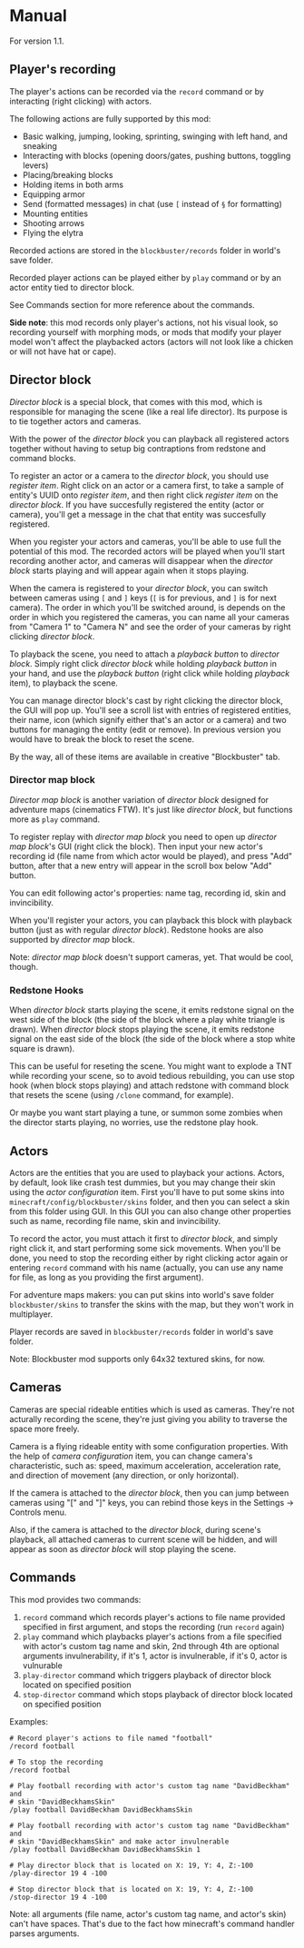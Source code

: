 # Manual

For version 1.1.

## Player's recording

The player's actions can be recorded via the `record` command or by interacting (right
clicking) with actors.

The following actions are fully supported by this mod:

* Basic walking, jumping, looking, sprinting, swinging with left hand, and
  sneaking
* Interacting with blocks (opening doors/gates, pushing buttons, toggling
  levers)
* Placing/breaking blocks
* Holding items in both arms
* Equipping armor
* Send (formatted messages) in chat (use `[` instead of `§` for formatting)
* Mounting entities
* Shooting arrows
* Flying the elytra

Recorded actions are stored in the `blockbuster/records` folder in world's save
folder.

Recorded player actions can be played either by `play` command or by an actor
entity tied to director block.

See Commands section for more reference about the commands.

**Side note**: this mod records only player's actions, not his visual look, so
recording yourself with morphing mods, or mods that modify your player model
won't affect the playbacked actors (actors will not look like a chicken or will
not have hat or cape).

## Director block

*Director block* is a special block, that comes with this mod, which is
responsible for managing the scene (like a real life director). Its purpose is to tie
together actors and cameras.

With the power of the *director block* you can playback all registered actors
together without having to setup big contraptions from redstone and command
blocks.

To register an actor or a camera to the *director block*, you should use *register
item*. Right click on an actor or a camera first, to take a sample of entity's UUID
onto *register item*, and then right click *register item* on the *director block*.
If you have succesfully registered the entity (actor or camera), you'll get a
message in the chat that entity was succesfully registered.

When you register your actors and cameras, you'll be able to use full the
potential of this mod. The recorded actors will be played when you'll start
recording another actor, and cameras will disappear when the *director block* starts
playing and will appear again when it stops playing.

When the camera is registered to your *director block*, you can switch between
cameras using `[` and `]` keys (`[` is for previous, and `]` is for next
camera).  The order in which you'll be switched around, is depends on the order
in which you registered the cameras, you can name all your cameras from "Camera
1" to "Camera N" and see the order of your cameras by right clicking *director
block*.

To playback the scene, you need to attach a *playback button* to *director
block*.  Simply right click *director block* while holding *playback button* in
your hand, and use the *playback button* (right click while holding *playback*
item), to playback the scene.

You can manage director block's cast by right clicking the director block, the
GUI will pop up. You'll see a scroll list with entries of registered entities,
their name, icon (which signify either that's an actor or a camera) and two
buttons for managing the entity (edit or remove). In previous version you would
have to break the block to reset the scene.

By the way, all of these items are available in creative "Blockbuster" tab.

### Director map block

*Director map block* is another variation of *director block* designed for
adventure maps (cinematics FTW). It's just like *director block*, but functions
more as `play` command.

To register replay with *director map block* you need to open up *director map
block*'s GUI (right click the block). Then input your new actor's recording id
(file name from which actor would be played), and press "Add" button, after that
a new entry will appear in the scroll box below "Add" button. 

You can edit following actor's properties: name tag, recording id, skin and
invincibility.

When you'll register your actors, you can playback this block with playback
button (just as with regular *director block*). Redstone hooks are also
supported by *director map* block.

Note: *director map block* doesn't support cameras, yet. That would be cool,
though. 

### Redstone Hooks

When *director block* starts playing the scene, it emits redstone signal on the
west side of the block (the side of the block where a play white triangle is
drawn).  When *director block* stops playing the scene, it emits redstone signal
on the east side of the block (the side of the block where a stop white square
is drawn).

This can be useful for reseting the scene. You might want to explode a TNT while
recording your scene, so to avoid tedious rebuilding, you can use stop hook
(when block stops playing) and attach redstone with command block that resets
the scene (using `/clone` command, for example).

Or maybe you want start playing a tune, or summon some zombies when the director
starts playing, no worries, use the redstone play hook. 

## Actors

Actors are the entities that you are used to playback your actions. Actors, by
default, look like crash test dummies, but you may change their skin using the
*actor configuration* item. First you'll have to put some skins into
`minecraft/config/blockbuster/skins` folder, and then you can select a skin from
this folder using GUI. In this GUI you can also change other properties such as
name, recording file name, skin and invincibility. 

To record the actor, you must attach it first to *director block*, and simply
right click it, and start performing some sick movements. When you'll be done,
you need to stop the recording either by right clicking actor again or entering
`record` command with his name (actually, you can use any name for file, as long
as you providing the first argument).

For adventure maps makers: you can put skins into world's save folder
`blockbuster/skins` to transfer the skins with the map, but they won't work in
multiplayer.

Player records are saved in `blockbuster/records` folder in world's save folder.

Note: Blockbuster mod supports only 64x32 textured skins, for now.

## Cameras

Cameras are special rideable entities which is used as cameras. They're not
acturally recording the scene, they're just giving you ability to traverse the
space more freely.

Camera is a flying rideable entity with some configuration properties. With the
help of *camera configuration* item, you can change camera's characteristic,
such as: speed, maximum acceleration, acceleration rate, and direction of
movement (any direction, or only horizontal).

If the camera is attached to the *director block*, then you can jump between
cameras using "[" and "]" keys, you can rebind those keys in the Settings ->
Controls menu.

Also, if the camera is attached to the *director block*, during scene's
playback, all attached cameras to current scene will be hidden, and will appear
as soon as *director block* will stop playing the scene.

## Commands

This mod provides two commands:

1. `record` command which records player's actions to file name provided
   specified in first argument, and stops the recording (run `record` again)
2. `play` command which playbacks player's actions from a file specified with
   actor's custom tag name and skin, 2nd through 4th are optional arguments
   invulnerability, if it's 1, actor is invulnerable, if it's 0, actor is
   vulnurable 
3. `play-director` command which triggers playback of director block located on
   specified position 
4. `stop-director` command which stops playback of director block located on
   specified position

Examples:

    # Record player's actions to file named "football" 
    /record football 
    
    # To stop the recording 
    /record footbal
    
    # Play football recording with actor's custom tag name "DavidBeckham" and
    # skin "DavidBeckhamsSkin" 
    /play football DavidBeckham DavidBeckhamsSkin
    
    # Play football recording with actor's custom tag name "DavidBeckham" and
    # skin "DavidBeckhamsSkin" and make actor invulnerable 
    /play football DavidBeckham DavidBeckhamsSkin 1
    
    # Play director block that is located on X: 19, Y: 4, Z:-100 
    /play-director 19 4 -100
    
    # Stop director block that is located on X: 19, Y: 4, Z:-100 
    /stop-director 19 4 -100

Note: all arguments (file name, actor's custom tag name, and actor's skin) can't
have spaces. That's due to the fact how minecraft's command handler parses
arguments.
